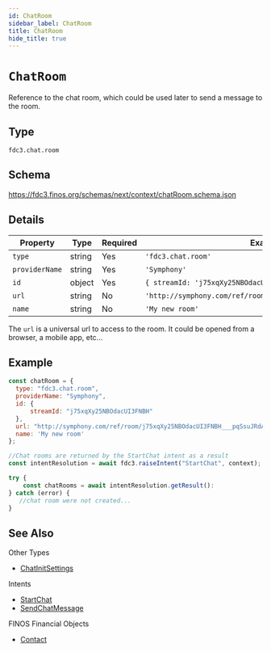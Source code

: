 ```yaml
---
id: ChatRoom
sidebar_label: ChatRoom
title: ChatRoom
hide_title: true
---
```

# `ChatRoom`

Reference to the chat room, which could be used later to send a message to the room.

## Type

`fdc3.chat.room`

## Schema

<https://fdc3.finos.org/schemas/next/context/chatRoom.schema.json>

## Details

| Property    | Type    | Required | Example Value     |
|-------------|---------|----------|-------------------|
| `type`      | string  | Yes      | `'fdc3.chat.room'`  |
| `providerName`      | string  | Yes       | `'Symphony'`      |
| `id`  | object  | Yes       | `{ streamId: 'j75xqXy25NBOdacUI3FNBH', anyOtherKey: 'abcdef'}` |
| `url` | string  | No       | `'http://symphony.com/ref/room/j75xqXy25NBOdacUI3FNBH___pqSsuJRdA'`      |
| `name` | string  | No       | `'My new room'`      |

The `url` is a universal url to access to the room. It could be opened from a browser, a mobile app, etc...

## Example

```js
const chatRoom = {
  type: "fdc3.chat.room",
  providerName: "Symphony",
  id: {
      streamId: "j75xqXy25NBOdacUI3FNBH"
  },
  url: "http://symphony.com/ref/room/j75xqXy25NBOdacUI3FNBH___pqSsuJRdA",
  name: 'My new room'
};

//Chat rooms are returned by the StartChat intent as a result
const intentResolution = await fdc3.raiseIntent("StartChat", context);

try {
    const chatRooms = await intentResolution.getResult():
} catch (error) {
   //chat room were not created...
}
```

## See Also

Other Types
* [ChatInitSettings](ChatInitSettings)

Intents
- [StartChat](../../intents/ref/StartChat)
- [SendChatMessage](../../intents/ref/SendChatMessage)

FINOS Financial Objects
- [Contact](https://fo.finos.org/docs/objects/contact)
